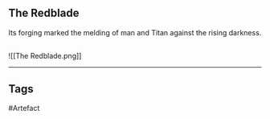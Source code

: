 ## The Redblade
Its forging marked the melding of man
and Titan against the rising darkness.
## 
![[The Redblade.png]]

---
## Tags
#Artefact